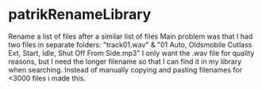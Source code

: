# patrikRenameLibrary
 Rename a list of files after a similar list of files
 Main problem was that I had two files in separate folders: "track01.wav" & "01 Auto, Oldsmobile Cutlass Ext, Start, Idle, Shut Off From Side.mp3"
 I only want the .wav file for quality reasons, but I need the longer filename so that I can find it in my library when searching.
 Instead of manually copying and pasting filenames for <3000 files i made this.

